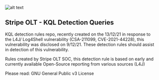 ![alt text](https://stripeolt.com/wp-content/uploads/stripeolt.svg)
## Stripe OLT - KQL Detection Queries
KQL detection rules repo, recently created on the 13/12/21 in response to the L4J/ Log4Shell vulnerability (CSA-211099, CVE-2021-44228), this vulnerability was disclosed on 9/12/21. These detection rules should assist in detection of this vulnerability. 

Rules created by Stripe OLT SOC, this detection rule is based on early and currently available Open-Source reporting from various sources (L4J)

Please read: GNU General Public v3 License

